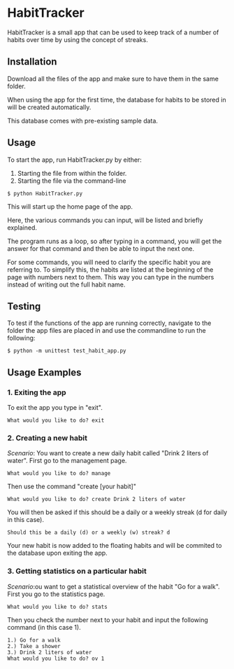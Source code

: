 # HabitTracker

HabitTracker is a small app that can be used to keep track of a number of habits over time by using the concept of streaks.

## Installation

Download all the files of the app and make sure to have them in the same folder.

When using the app for the first time, the database for habits to be stored in will be created automatically.

This database comes with pre-existing sample data.

## Usage

To start the app, run HabitTracker.py by either:
  1. Starting the file from within the folder.
  2. Starting the file via the command-line
```shell
$ python HabitTracker.py
```
This will start up the home page of the app.

Here, the various commands you can input, will be listed and briefly explained.

The program runs as a loop, so after typing in a command, you will get the answer for that command and then be able to input the next one.

For some commands, you will need to clarify the specific habit you are referring to. To simplify this, the habits are listed at the beginning of the page with numbers next to them. This way you can type in the numbers instead of writing out the full habit name.

## Testing
To test if the functions of the app are running correctly, navigate to the folder the app files are placed in and use the commandline to run the following:
```shell
$ python -m unittest test_habit_app.py
```

## Usage Examples

### 1. Exiting the app
To exit the app you type in "exit".
```terminal
What would you like to do? exit
```

### 2. Creating a new habit
*Scenario*: You want to create a new daily habit called "Drink 2 liters of water".
First go to the management page.
```terminal
What would you like to do? manage
```
Then use the command "create [your habit]"
```terminal
What would you like to do? create Drink 2 liters of water
```
You will then be asked if this should be a daily or a weekly streak (d for daily in this case).
```terminal
Should this be a daily (d) or a weekly (w) streak? d
```
Your new habit is now added to the floating habits and will be commited to the database upon exiting the app.

### 3. Getting statistics on a particular habit
*Scenario*:ou want to get a statistical overview of the habit "Go for a walk".
First you go to the statistics page.
```terminal
What would you like to do? stats
```
Then you check the number next to your habit and input the following command (in this case 1).
```terminal
1.) Go for a walk
2.) Take a shower
3.) Drink 2 liters of water
What would you like to do? ov 1
```

